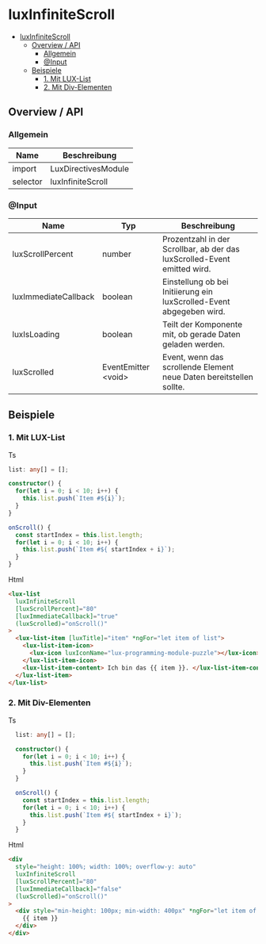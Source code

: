 # luxInfiniteScroll

- [luxInfiniteScroll](#luxinfinitescroll)
  - [Overview / API](#overview--api)
    - [Allgemein](#allgemein)
    - [@Input](#input)
  - [Beispiele](#beispiele)
    - [1. Mit LUX-List](#1-mit-lux-list)
    - [2. Mit Div-Elementen](#2-mit-div-elementen)

## Overview / API

### Allgemein

| Name     | Beschreibung        |
| -------- | ------------------- |
| import   | LuxDirectivesModule |
| selector | luxInfiniteScroll   |

### @Input

| Name                 | Typ                  | Beschreibung                                                             |
| -------------------- | -------------------- | ------------------------------------------------------------------------ |
| luxScrollPercent     | number               | Prozentzahl in der Scrollbar, ab der das luxScrolled-Event emitted wird. |
| luxImmediateCallback | boolean              | Einstellung ob bei Initiierung ein luxScrolled-Event abgegeben wird.     |
| luxIsLoading         | boolean              | Teilt der Komponente mit, ob gerade Daten geladen werden.                |
| luxScrolled          | EventEmitter \<void> | Event, wenn das scrollende Element neue Daten bereitstellen sollte.      |

## Beispiele

### 1. Mit LUX-List

Ts

```typescript
list: any[] = [];

constructor() {
  for(let i = 0; i < 10; i++) {
    this.list.push(`Item #${i}`);
  }
}

onScroll() {
  const startIndex = this.list.length;
  for(let i = 0; i < 10; i++) {
    this.list.push(`Item #${ startIndex + i}`);
  }
}
```

Html

```html
<lux-list
  luxInfiniteScroll
  [luxScrollPercent]="80"
  [luxImmediateCallback]="true"
  (luxScrolled)="onScroll()"
>
  <lux-list-item [luxTitle]="item" *ngFor="let item of list">
    <lux-list-item-icon>
      <lux-icon luxIconName="lux-programming-module-puzzle"></lux-icon>
    </lux-list-item-icon>
    <lux-list-item-content> Ich bin das {{ item }}. </lux-list-item-content>
  </lux-list-item>
</lux-list>
```

### 2. Mit Div-Elementen

Ts

```typescript
  list: any[] = [];

  constructor() {
    for(let i = 0; i < 10; i++) {
      this.list.push(`Item #${i}`);
    }
  }

  onScroll() {
    const startIndex = this.list.length;
    for(let i = 0; i < 10; i++) {
      this.list.push(`Item #${ startIndex + i}`);
    }
  }
```

Html

```html
<div
  style="height: 100%; width: 100%; overflow-y: auto"
  luxInfiniteScroll
  [luxScrollPercent]="80"
  [luxImmediateCallback]="false"
  (luxScrolled)="onScroll()"
>
  <div style="min-height: 100px; min-width: 400px" *ngFor="let item of list">
    {{ item }}
  </div>
</div>
```
